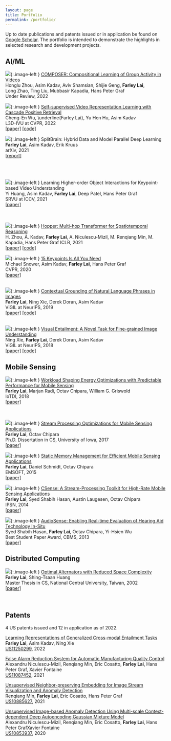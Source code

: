 ```yaml
---
layout: page
title: Portfolio
permalink: /portfolio/
---
```


<style type="text/css">
.image-left {
  display: block;
  margin-top: 5px;  
  margin-right: 15px;
  margin-bottom: 5px;
	width: 240px;
	height: auto;
  float: left;
}
</style>

Up to date publications and patents issued or in application be found on [Google Scholar](https://bit.ly/3taq2VT).
The portfolio is intended to demonstrate the highlights in selected research and development projects.

[//]: # (## Blockchain)

## AI/ML

[![](../images/Composer.png)](){:.image-left }
[<u>COMPOSER: Compositional Learning of Group Activity in Videos</u>](https://bit.ly/3NcHKzU)  
Honglu Zhou, Asim Kadav, Aviv Shamsian, Shijie Geng, **Farley Lai**,  
Long Zhao, Ting Liu, Mubbasir Kapadia, Hans Peter Graf   
Under Review, 2022  


[![](../images/CPR.png)](){:.image-left }
<u>Self-supervised Video Representation Learning with Cascade Positive Retrieval</u>  
Cheng-En Wu, \underline{Farley Lai}, Yu Hen Hu, Asim Kadav  
L3D-IVU at CVPR, 2022  
[[paper]](https://bit.ly/3GK55X3) [[code]](https://bit.ly/3x9X2zT)  


[![](../images/SplitBrain.png)](){:.image-left }
SplitBrain: Hybrid Data and Model Parallel Deep Learning  
**Farley Lai**, Asim Kadav, Erik Kruus  
arXiv, 2021  
[[report]](https://bit.ly/3xbLyM5)  
<br/>
<br/>
<br/>


[![](../images/KeyNet.png)](){:.image-left }
Learning Higher-order Object Interactions for Keypoint-based Video Understanding  
Yi Huang, Asim Kadav, **Farley Lai**, Deep Patel, Hans Peter Graf  
SRVU at ICCV, 2021  
[[paper]](https://bit.ly/3NcLgKI)  
<br/>
<br/>


[![](../images/Hopper.png)](){:.image-left }
<u>Hopper: Multi-hop Transformer for Spatiotemporal Reasoning</u>  
H. Zhou, A. Kadav, **Farley Lai**, A. Niculescu-Mizil, M. Renqiang Min, M. Kapadia, Hans Peter Graf
ICLR, 2021  
[[paper]](https://bit.ly/3aCSOrJ) [[code]](https://github.com/necla-ml/cater-h)  


[![](../images/KeyTrack.png)](){:.image-left }
<u>15 Keypoints Is All You Need</u>  
Michael Snower, Asim Kadav, **Farley Lai**, Hans Peter Graf  
CVPR, 2020  
[[paper]](https://bit.ly/3zehNvM)  
<br/>


[![](../images/grounding.png)](){:.image-left }
<u>Contextual Grounding of Natural Language Phrases in Images</u>  
**Farley Lai**, Ning Xie, Derek Doran, Asim Kadav  
ViGIL at NeurIPS, 2019  
[[paper]](https://bit.ly/3NaDfG8) [[code]](https://bit.ly/3NUqijL)  
<br/>


[![](../images/VET.jpg)](){:.image-left }
<u>Visual Entailment: A Novel Task for Fine-grained Image Understanding</u>  
Ning Xie, **Farley Lai**, Derek Doran, Asim Kadav  
ViGIL at NeurIPS, 2018  
[[paper]](https://bit.ly/3M8KxZp) [[code]](https://bit.ly/3x6FJOG)  


## Mobile Sensing

[![](../images/Gratis.png)](){:.image-left }
<u style='font-size: 14px'>Workload Shaping Energy Optimizations with Predictable Performance for Mobile Sensing</u>  
**Farley Lai**, Marjan Radi, Octav Chipara, William G. Griswold  
IoTDI, 2018  
[[paper]](https://bit.ly/3aCODft)  
<br/>
<br/>

[![](../images/SPO_MSA.png)](){:.image-left }
<u>Stream Processing Optimizations for Mobile Sensing Applications</u>  
**Farley Lai**, Octav Chipara  
Ph.D. Dissertation in CS, University of Iowa, 2017  
[[paper]](https://bit.ly/3tauR1h)  


[![](../images/ESMS.png)](){:.image-left }
<u>Static Memory Management for Efficient Mobile Sensing Applications</u>  
**Farley Lai**, Daniel Schmidt, Octav Chipara  
EMSOFT, 2015  
[[paper]](https://bit.ly/3m8PuHo)  


[![](../images/CSense.png)](){:.image-left }
<u>CSense: A Stream-Processing Toolkit for High-Rate Mobile Sensing Applications</u>  
**Farley Lai**, Syed Shabih Hasan, Austin Laugesen, Octav Chipara  
IPSN, 2014  
[[paper]](https://bit.ly/3x5WoTY)  


[![](../images/AudioSense.jpg)](){:.image-left }
<u>AudioSense: Enabling Real-time Evaluation of Hearing Aid Technology In-Situ</u>  
Syed Shabih Hasan, **Farley Lai**, Octav Chipara, Yi-Hsien Wu  
Best Student Paper Award, CBMS, 2013  
[[paper]](https://bit.ly/3Nbw7JD)  


## Distributed Computing

[![](../images/alternator.png)](){:.image-left }
<u>Optimal Alternators with Reduced Space Complexity</u>  
**Farley Lai**, Shing-Tsaan Huang  
Master Thesis in CS, National Central University, Taiwan, 2002  
[[paper]](https://bit.ly/3ta4LM2)  
<br/>
<br/>


## Patents

4 US patents issued and 12 in application as of 2022.

<u>Learning Representations of Generalized Cross-modal Entailment Tasks</u>  
**Farley Lai**, Asim Kadav, Ning Xie  
[US11250299](https://bit.ly/39603Yz), 2022


<u>False Alarm Reduction System for Automatic Manufacturing Quality Control</u>  
Alexandru Niculescu-Mizil, Renqiang Min, Eric Cosatto, **Farley Lai**, Hans Peter Graf, Xavier Fontaine  
[US11087452](https://bit.ly/3zcCesQ), 2021


<u>Unsupervised Neighbor-preserving Embedding for Image Stream Visualization and Anomaly Detection</u>  
Renqiang Min, **Farley Lai**, Eric Cosatto, Hans Peter Graf  
[US10885627](https://bit.ly/3xeeVh6), 2021


<u style='font-size: 14px'>Unsupervised Image-based Anomaly Detection Using Multi-scale Context-dependent Deep Autoencoding Gaussian Mixture Model</u>  
Alexandru Niculescu-Mizil, Renqiang Min, Eric Cosatto, **Farley Lai**, Hans Peter GrafXavier Fontaine  
[US10853937](https://bit.ly/3GGEB97), 2020
